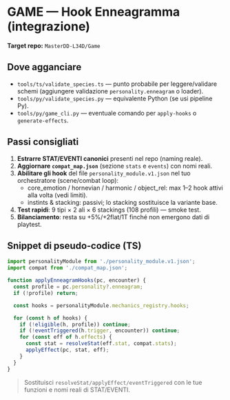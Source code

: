 
# GAME — Hook Enneagramma (integrazione)

**Target repo:** `MasterDD-L34D/Game`

## Dove agganciare
- `tools/ts/validate_species.ts` — punto probabile per leggere/validare schemi (aggiungere validazione `personality.enneagram` o loader).
- `tools/py/validate_species.py` — equivalente Python (se usi pipeline Py).
- `tools/py/game_cli.py` — eventuale comando per `apply-hooks` o `generate-effects`.

## Passi consigliati
1. **Estrarre STAT/EVENTI canonici** presenti nel repo (naming reale).
2. **Aggiornare `compat_map.json`** (sezione `stats` e `events`) con nomi reali.
3. **Abilitare gli hook** del file `personality_module.v1.json` nel tuo orchestratore (scene/combat loop):
   - core_emotion / hornevian / harmonic / object_rel: max 1–2 hook attivi alla volta (vedi limiti).
   - instints & stacking: passivi; lo stacking sostituisce la variante base.
4. **Test rapidi**: 9 tipi × 2 ali × 6 stackings (108 profili) — smoke test.
5. **Bilanciamento**: resta su +5%/+2flat/1T finché non emergono dati di playtest.

## Snippet di pseudo‑codice (TS)
```ts
import personalityModule from './personality_module.v1.json';
import compat from './compat_map.json';

function applyEnneagramHooks(pc, encounter) {
  const profile = pc.personality?.enneagram;
  if (!profile) return;

  const hooks = personalityModule.mechanics_registry.hooks;

  for (const h of hooks) {
    if (!eligible(h, profile)) continue;
    if (!eventTriggered(h.trigger, encounter)) continue;
    for (const eff of h.effects) {
      const stat = resolveStat(eff.stat, compat.stats);
      applyEffect(pc, stat, eff);
    }
  }
}
```
> Sostituisci `resolveStat/applyEffect/eventTriggered` con le tue funzioni e nomi reali di STAT/EVENTI.
